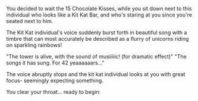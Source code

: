 You decided to wait the 15 Chocolate Kisses, while you sit down next to 
this individual who looks like a Kit Kat Bar, and who's staring at you 
since you're seated next to him.

The Kit Kat individual's voice suddenly burst forth in beautiful song 
with a timbre that can most accurately be described as a flurry of
unicorns riding on sparkling rainbows!

"The tower is alive, with the sound of musiiiiic! (for dramatic effect)"
"The songs it has sung. For 42 yeaaaaaars..."

The voice abruptly stops and the kit kat individual looks at you
with great focus- seemingly expecting something.

You clear your throat... ready to begin:

